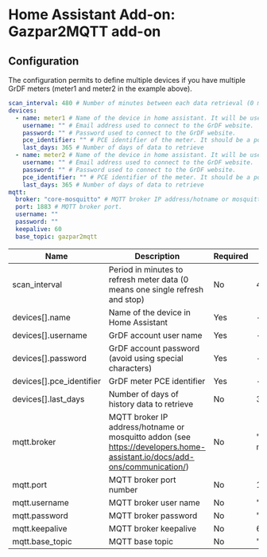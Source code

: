 # Home Assistant Add-on: Gazpar2MQTT add-on

## Configuration

The configuration permits to define multiple devices if you have multiple GrDF meters (meter1 and meter2 in the example above).

```yaml
scan_interval: 480 # Number of minutes between each data retrieval (0 means no scan: a single data retrieval at startup, then stops).
devices:
  - name: meter1 # Name of the device in home assistant. It will be used as the entity_id: sensor.{{name}}.
    username: "" # Email address used to connect to the GrDF website.
    password: "" # Password used to connect to the GrDF website.
    pce_identifier: "" # PCE identifier of the meter. It should be a positive integer.
    last_days: 365 # Number of days of data to retrieve
  - name: meter2 # Name of the device in home assistant. It will be used as the entity_id: sensor.{{name}}.
    username: "" # Email address used to connect to the GrDF website.
    password: "" # Password used to connect to the GrDF website.
    pce_identifier: "" # PCE identifier of the meter. It should be a positive integer.
    last_days: 365 # Number of days of data to retrieve
mqtt:
  broker: "core-mosquitto" # MQTT broker IP address/hotname or mosquitto addon (see https://developers.home-assistant.io/docs/add-ons/communication/)
  port: 1883 # MQTT broker port.
  username: ""
  password: ""
  keepalive: 60
  base_topic: gazpar2mqtt
```

| Name                     | Description                                                                                                              | Required | Default value    |
| ------------------------ | ------------------------------------------------------------------------------------------------------------------------ | -------- | ---------------- |
| scan_interval            | Period in minutes to refresh meter data (0 means one single refresh and stop)                                            | No       | 480 (8 hours)    |
| devices[].name           | Name of the device in Home Assistant                                                                                     | Yes      | -                |
| devices[].username       | GrDF account user name                                                                                                   | Yes      | -                |
| devices[].password       | GrDF account password (avoid using special characters)                                                                   | Yes      | -                |
| devices[].pce_identifier | GrDF meter PCE identifier                                                                                                | Yes      | -                |
| devices[].last_days      | Number of days of history data to retrieve                                                                               | No       | 365 days         |
| mqtt.broker              | MQTT broker IP address/hotname or mosquitto addon (see https://developers.home-assistant.io/docs/add-ons/communication/) | No       | "core-mosquitto" |
| mqtt.port                | MQTT broker port number                                                                                                  | No       | 1883             |
| mqtt.username            | MQTT broker user name                                                                                                    | No       | ""               |
| mqtt.password            | MQTT broker password                                                                                                     | No       | ""               |
| mqtt.keepalive           | MQTT broker keepalive                                                                                                    | No       | 60               |
| mqtt.base_topic          | MQTT base topic                                                                                                          | No       | "gazpar2mqtt"    |

